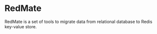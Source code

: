 RedMate
=======

RedMate is a set of tools to migrate data from relational database
to Redis key-value store.
